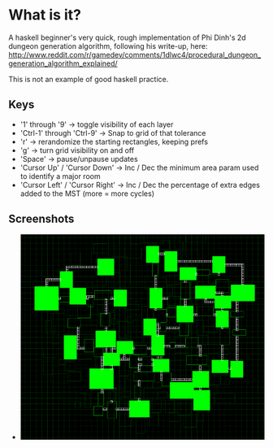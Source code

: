 # What is it?

A haskell beginner's very quick, rough implementation of Phi Dinh's 2d dungeon generation algorithm, following his write-up, here:
http://www.reddit.com/r/gamedev/comments/1dlwc4/procedural_dungeon_generation_algorithm_explained/

This is not an example of good haskell practice.

## Keys

* '1' through '9'                -> toggle visibility of each layer
* 'Ctrl-1' through 'Ctrl-9'      -> Snap to grid of that tolerance
* 'r'                            -> rerandomize the starting rectangles, keeping prefs
* 'g'                            -> turn grid visibility on and off
* 'Space'                        -> pause/unpause updates
* 'Cursor Up' / 'Cursor Down'    -> Inc / Dec the minimum area param used to identify a major room
* 'Cursor Left' / 'Cursor Right' -> Inc / Dec the percentage of extra edges added to the MST (more = more cycles)


## Screenshots

* ![screenshot](docs/screenshots/dungeon-gen-screenshot.png)
